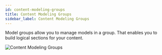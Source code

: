 ```yaml
---
id: content-modeling-groups
title: Content Modeling Groups
sidebar_label: Content Modeling Groups
---
```


Model groups allow you to manage models in a group. That enables you to build logical sections for your content.

![Content Modeling Groups](/img/webiny-apps/headless-cms/features/content-modeling/content-modeling-groups.png)

